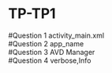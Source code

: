 # TP-TP1
#Question 1 activity_main.xml <br />
#Question 2 app_name <br />
#Question 3 AVD Manager <br />
#Question 4 verbose,Info
